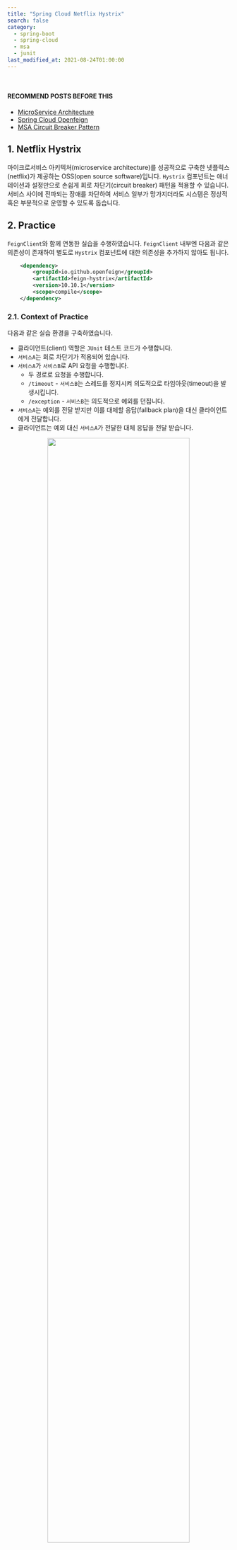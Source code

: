 ```yaml
---
title: "Spring Cloud Netflix Hystrix"
search: false
category:
  - spring-boot
  - spring-cloud
  - msa
  - junit
last_modified_at: 2021-08-24T01:00:00
---
```


<br/>

#### RECOMMEND POSTS BEFORE THIS

* [MicroService Architecture][microservice-architecture-link]
* [Spring Cloud Openfeign][spring-cloud-openfeign-link]
* [MSA Circuit Breaker Pattern][circuitbreaker-link]

## 1. Netflix Hystrix

마이크로서비스 아키텍처(microservice architecture)를 성공적으로 구축한 넷플릭스(netflix)가 제공하는 OSS(open source software)입니다. 
`Hystrix` 컴포넌트는 애너테이션과 설정만으로 손쉽게 회로 차단기(circuit breaker) 패턴을 적용할 수 있습니다. 
서비스 사이에 전파되는 장애를 차단하여 서비스 일부가 망가지더라도 시스템은 정상적 혹은 부분적으로 운영할 수 있도록 돕습니다. 

## 2. Practice

`FeignClient`와 함께 연동한 실습을 수행하였습니다. 
`FeignClient` 내부엔 다음과 같은 의존성이 존재하여 별도로 `Hystrix` 컴포넌트에 대한 의존성을 추가하지 않아도 됩니다.

```xml
    <dependency>
        <groupId>io.github.openfeign</groupId>
        <artifactId>feign-hystrix</artifactId>
        <version>10.10.1</version>
        <scope>compile</scope>
    </dependency>
```

### 2.1. Context of Practice

다음과 같은 실습 환경을 구축하였습니다.

* 클라이언트(client) 역할은 `JUnit` 테스트 코드가 수행합니다.
* `서비스A`는 회로 차단기가 적용되어 있습니다.
* `서비스A`가 `서비스B`로 API 요청을 수행합니다.
    * 두 경로로 요청을 수행합니다.
    * `/timeout` - `서비스B`는 스레드를 정지시켜 의도적으로 타임아웃(timeout)을 발생시킵니다.
    * `/exception` - `서비스B`는 의도적으로 예외를 던집니다.
* `서비스A`는 예외를 전달 받지만 이를 대체할 응답(fallback plan)을 대신 클라이언트에게 전달합니다.
* 클라이언트는 예외 대신 `서비스A`가 전달한 대체 응답을 전달 받습니다.

<p align="center">
    <img src="/images/spring-cloud-netflix-hystrix-1.JPG" width="80%" class="image__border">
</p>

### 2.2. Implemantation of Service A

#### 2.2.1. application.yml

* `feign.hystrix.enabled=true` 설정을 추가합니다.
* 타임아웃이 발생하기 쉽게 기다리는 시간을 5초로 설정합니다.

```yml
feign:
  hystrix:
    enabled: true
  client:
    config:
      default:
        connect-timeout: 5000
        read-timeout: 5000
```

#### 2.2.2. BlogController Class

* 요청을 그대로 `서비스B`에게 전달합니다.

```java
package cloud.in.action.controller;

import cloud.in.action.proxy.BlogClient;
import org.springframework.web.bind.annotation.GetMapping;
import org.springframework.web.bind.annotation.RestController;

@RestController
public class BlogController {

    private final BlogClient blogClient;

    public BlogController(BlogClient blogClient) {
        this.blogClient = blogClient;
    }

    @GetMapping(value = "/timeout")
    public String requestWithTimeoutException() {
        return blogClient.requestWithTimeoutException();
    }

    @GetMapping(value = "/exception")
    public String requestWithIntentionalException() {
        return blogClient.requestWithIntentionalException();
    }
}
```

#### 2.2.3. BlogClient Interface and Fallback

`feign.hystrix.*` 패키지에 속한 `FallbackFactory` 클래스를 사용해야 합니다. 
자세한 내용은 [Incompatible FallbackFactory Instance Exception][incompatible-fallback-factory-instance-link] 포스트를 참조하시길 바랍니다. 

* `BlogClient`는 `서비스B`에게 API 요청을 수행합니다.
* `서비스B`에 문제가 발생하여 회로 차단기가 회로를 열면 대체 응답이 반환됩니다.
* 대체 응답에 대한 책임은 `BlogClientFallbackFactory`를 통해 생성된 객체에게 위임합니다.
* `BlogClientFallbackFactory`는 `BlogClient`에 문제가 생겼을 때를 대비한 `BlogClientFallbackPlan` 객체를 생성합니다.
    * `BlogClientFallbackPlan` 클래스는 `BlogClient` 인터페이스를 구현하여 에러 발생 시 각 메소드 별 적절한 응답을 반환합니다.

```java
package cloud.in.action.proxy;

import feign.hystrix.FallbackFactory;
import lombok.extern.log4j.Log4j2;
import org.springframework.cloud.openfeign.FeignClient;
import org.springframework.stereotype.Component;
import org.springframework.web.bind.annotation.GetMapping;

@FeignClient(
        name = "blog-client",
        url = "http://b-service:8080",
        fallbackFactory = BlogClientFallbackFactory.class
)
public interface BlogClient {

    @GetMapping(path = "/timeout")
    String requestWithTimeoutException();

    @GetMapping(path = "/exception")
    String requestWithIntentionalException();
}

@Log4j2
@Component
class BlogClientFallbackFactory implements FallbackFactory<BlogClient> {

    @Override
    public BlogClient create(Throwable cause) {
        log.error(cause.getMessage(), cause);
        return new BlogClientFallbackPlan();
    }

    class BlogClientFallbackPlan implements BlogClient {

        @Override
        public String requestWithTimeoutException() {
            return "timeout fallback";
        }

        @Override
        public String requestWithIntentionalException() {
            return "implicit exception fallback";
        }
    }
}
```

### 2.3. Implemantation of Service B

#### 2.3.1. BlogController Class

* 고의적으로 예외를 발생시키는 컨트롤러입니다.
    * `/timeout` 경로는 10초 간 스레드를 정지하여 타임아웃 예외를 발생시킵니다.
    * `/exception` 경로는 일부러 런타임 예외를 발생시킵니다.

```java
package cloud.in.action.controller;

import lombok.extern.log4j.Log4j2;
import org.springframework.web.bind.annotation.GetMapping;
import org.springframework.web.bind.annotation.RestController;

@Log4j2
@RestController
public class BlogController {

    @GetMapping(value = "/timeout")
    public String requestWithTimeoutException() {
        try {
            Thread.sleep(10000);
        } catch (Exception e) {
            log.error(e.getMessage(), e);
        }
        return "no time out occur";
    }

    private boolean implementationException() {
        return true;
    }

    @GetMapping(value = "/exception")
    public String requestWithIntentionalException() {
        if (implementationException()) {
            throw new RuntimeException("exception occur");
        }
        return "no exception occur";
    }
}
```

## 3. Test

도커 컴포즈(docker compose)로 테스트 환경을 구축합니다.

### 3.1. docker-compose.yml

```yml
version: "3.9"
services:
  a-service:
    build: ./a-service
    ports:
      - "8080:8080"
  b-service:
    build: ./b-service
    ports:
      - "8081:8080"
```

### 3.2. Run Docker Compose

```
$ docker-compose up 
[+] Building 301.1s (23/23) FINISHED
 => [2021-03-13-spring-cloud-netflix-hystrix-b-service internal] load build definition from Dockerfile                                                                                          0.0s
 => => transferring dockerfile: 392B                                                                                                                                                            0.0s
 => [2021-03-13-spring-cloud-netflix-hystrix-a-service internal] load build definition from Dockerfile                                                                                          0.0s
 => => transferring dockerfile: 392B                                                                                                                                                            0.0s
 => [2021-03-13-spring-cloud-netflix-hystrix-b-service internal] load .dockerignore                                                                                                             0.0s
 => => transferring context: 2B                                                                                                                                                                 0.0s
 => [2021-03-13-spring-cloud-netflix-hystrix-a-service internal] load .dockerignore                                                                                                             0.0s
 => => transferring context: 2B                                                                                                                                                                 0.0s
 => [2021-03-13-spring-cloud-netflix-hystrix-a-service internal] load metadata for docker.io/library/openjdk:11-jdk-slim-buster                                                                 4.9s
 => [2021-03-13-spring-cloud-netflix-hystrix-a-service internal] load metadata for docker.io/library/maven:3.8.6-jdk-11                                                                         4.8s
 => [2021-03-13-spring-cloud-netflix-hystrix-a-service stage-1 1/3] FROM docker.io/library/openjdk:11-jdk-slim-buster@sha256:863ce6f3c27a0a50b458227f23beadda1e7178cda0971fa42b50b05d9a5dcf55   0.0s
 => [2021-03-13-spring-cloud-netflix-hystrix-a-service maven_build 1/6] FROM docker.io/library/maven:3.8.6-jdk-11@sha256:805f366910aea2a91ed263654d23df58bd239f218b2f9562ff51305be81fa215       0.0s
 => [2021-03-13-spring-cloud-netflix-hystrix-b-service internal] load build context                                                                                                             0.1s
 => => transferring context: 4.10kB                                                                                                                                                             0.0s
 => [2021-03-13-spring-cloud-netflix-hystrix-a-service internal] load build context                                                                                                             0.0s
 => => transferring context: 6.62kB                                                                                                                                                             0.0s
 => CACHED [2021-03-13-spring-cloud-netflix-hystrix-b-service maven_build 2/6] WORKDIR /build                                                                                                   0.0s
 => [2021-03-13-spring-cloud-netflix-hystrix-a-service maven_build 3/6] COPY pom.xml .                                                                                                          0.1s
 => [2021-03-13-spring-cloud-netflix-hystrix-b-service maven_build 3/6] COPY pom.xml .                                                                                                          0.1s
 => [2021-03-13-spring-cloud-netflix-hystrix-b-service maven_build 4/6] RUN mvn dependency:go-offline                                                                                         263.9s
 => [2021-03-13-spring-cloud-netflix-hystrix-a-service maven_build 4/6] RUN mvn dependency:go-offline                                                                                         284.9s
 => [2021-03-13-spring-cloud-netflix-hystrix-b-service maven_build 5/6] COPY src ./src                                                                                                          0.1s
 => [2021-03-13-spring-cloud-netflix-hystrix-b-service maven_build 6/6] RUN mvn package -Dmaven.test.skip=true                                                                                  3.4s
 => CACHED [2021-03-13-spring-cloud-netflix-hystrix-b-service stage-1 2/3] WORKDIR /app                                                                                                         0.0s
 => [2021-03-13-spring-cloud-netflix-hystrix-b-service stage-1 3/3] COPY --from=MAVEN_BUILD /build/target/*.jar ./app.jar                                                                       0.1s 
 => [2021-03-13-spring-cloud-netflix-hystrix-a-service] exporting to image                                                                                                                      0.4s 
 => => exporting layers                                                                                                                                                                         0.2s 
 => => writing image sha256:542d91290686251ebcfd804bdb4b544399941fa94fdcac65d79cffec43aef94f                                                                                                    0.0s 
 => => naming to docker.io/library/2021-03-13-spring-cloud-netflix-hystrix-b-service                                                                                                            0.0s 
 => => writing image sha256:84a68c227190b100af3037c0519cd5eb39cc9b705c3ca8d8f070cdf91555ffe9                                                                                                    0.0s 
 => => naming to docker.io/library/2021-03-13-spring-cloud-netflix-hystrix-a-service                                                                                                            0.0s 
 => [2021-03-13-spring-cloud-netflix-hystrix-a-service maven_build 5/6] COPY src ./src                                                                                                          0.1s 
 => [2021-03-13-spring-cloud-netflix-hystrix-a-service maven_build 6/6] RUN mvn package -Dmaven.test.skip=true                                                                                 10.3s 
 => [2021-03-13-spring-cloud-netflix-hystrix-a-service stage-1 3/3] COPY --from=MAVEN_BUILD /build/target/*.jar ./app.jar                                                                       0.1s 
[+] Running 3/3
 - Network 2021-03-13-spring-cloud-netflix-hystrix_default        Created                                                                                                                       0.0s 
 - Container 2021-03-13-spring-cloud-netflix-hystrix-a-service-1  Created                                                                                                                       0.1s
 - Container 2021-03-13-spring-cloud-netflix-hystrix-b-service-1  Created                                                                                                                       0.1s 
```

### 3.3. Run Test Code

테스트 코드는 `서비스A` 모듈에 존재합니다. 

* 테스트에서 타임아웃이 발생하지 않도록 `connectTimeout`, `readTimeout`을 100초씩 설정합니다.
* 테스트를 위한 `FeignClient` 사용 시 회로 차단기가 동작하지 않도록 설정합니다.

```java
package cloud.in.action;

import lombok.extern.log4j.Log4j2;
import org.junit.jupiter.api.Test;
import org.springframework.beans.factory.annotation.Autowired;
import org.springframework.boot.test.context.SpringBootTest;
import org.springframework.cloud.openfeign.FeignClient;
import org.springframework.web.bind.annotation.GetMapping;

@FeignClient(name = "test-client", url = "http://localhost:8080")
interface TestClient {

    @GetMapping(path = "/timeout")
    String requestWithTimeoutException();

    @GetMapping(path = "/exception")
    String requestWithIntentionalException();
}

@Log4j2
@SpringBootTest(value = {
        "feign.hystrix.enabled=false",
        "feign.client.config.default.connect-timeout=100000",
        "feign.client.config.default.read-timeout=100000"
})
class AServiceApplicationTests {

    @Autowired
    private TestClient testClient;

    @Test
    void request_api_expect_without_exception() {
        log.info(testClient.requestWithTimeoutException());
        log.info(testClient.requestWithIntentionalException());
    }
}
```

##### Test Result

* `서비스A`로 요청한 두 경로 모두 `BlogClientFallbackPlan` 객체에 의해 대체된 응답을 전달 받습니다.

```
2023-02-16 00:39:10.921  INFO 22208 --- [           main] c.in.action.AServiceApplicationTests     : timeout fallback
2023-02-16 00:39:11.000  INFO 22208 --- [           main] c.in.action.AServiceApplicationTests     : implicit exception fallback
```

##### Error Log in Service A and Service B

* `서비스A`는 `netflix-hystrix-a-service` 입니다.
* `서비스B`는 `netflix-hystrix-b-service` 입니다.
* `서비스A`는 `서비스B`의 요청을 기다리다 타임아웃이 발생합니다.
    * 해당 예외는 `HystrixTimeoutException`으로 전달됩니다.
* `서비스B`는 의도적인 예외를 반환합니다.
    * 로그 내용 - java.lang.RuntimeException: exception occur  
* `서비스A`는 `서비스B`의 예외를 전달 받고 관련 로그를 출력합니다.
    * 로그 내용 - feign.FeignException$InternalServerError: [500] during [GET] to [http://b-service:8080/exception]
    * 해당 예외 처리 스택을 보면 `Hystrix` 컴포넌트가 상위 메소드에 있음을 알 수 있습니다.

```
2021-03-13-spring-cloud-netflix-hystrix-a-service-1  | 2023-02-15 15:39:10.891 ERROR 1 --- [ HystrixTimer-1] c.i.a.proxy.BlogClientFallbackFactory    : null
2021-03-13-spring-cloud-netflix-hystrix-a-service-1  |
2021-03-13-spring-cloud-netflix-hystrix-a-service-1  | com.netflix.hystrix.exception.HystrixTimeoutException: null
2021-03-13-spring-cloud-netflix-hystrix-a-service-1  |  at com.netflix.hystrix.AbstractCommand$HystrixObservableTimeoutOperator$1.run(AbstractCommand.java:1142) ~[hystrix-core-1.5.18.jar!/:1.5.18]
2021-03-13-spring-cloud-netflix-hystrix-a-service-1  |  at com.netflix.hystrix.strategy.concurrency.HystrixContextRunnable$1.call(HystrixContextRunnable.java:41) ~[hystrix-core-1.5.18.jar!/:1.5.18]
2021-03-13-spring-cloud-netflix-hystrix-a-service-1  |  at com.netflix.hystrix.strategy.concurrency.HystrixContextRunnable$1.call(HystrixContextRunnable.java:37) ~[hystrix-core-1.5.18.jar!/:1.5.18]
2021-03-13-spring-cloud-netflix-hystrix-a-service-1  |  at com.netflix.hystrix.strategy.concurrency.HystrixContextRunnable.run(HystrixContextRunnable.java:57) ~[hystrix-core-1.5.18.jar!/:1.5.18]
2021-03-13-spring-cloud-netflix-hystrix-a-service-1  |  at com.netflix.hystrix.AbstractCommand$HystrixObservableTimeoutOperator$2.tick(AbstractCommand.java:1159) ~[hystrix-core-1.5.18.jar!/:1.5.18]
2021-03-13-spring-cloud-netflix-hystrix-a-service-1  |  at com.netflix.hystrix.util.HystrixTimer$1.run(HystrixTimer.java:99) ~[hystrix-core-1.5.18.jar!/:1.5.18]
2021-03-13-spring-cloud-netflix-hystrix-a-service-1  |  at java.base/java.util.concurrent.Executors$RunnableAdapter.call(Executors.java:515) ~[na:na]
...
2021-03-13-spring-cloud-netflix-hystrix-b-service-1  | 2023-02-15 15:39:10.940 ERROR 1 --- [nio-8080-exec-2] o.a.c.c.C.[.[.[/].[dispatcherServlet]    : Servlet.service() for servlet [dispatcherServlet] in context with path [] threw exception [Request processing failed; nested exception is java.lang.RuntimeException: exception occur] with root cause
2021-03-13-spring-cloud-netflix-hystrix-b-service-1  |
2021-03-13-spring-cloud-netflix-hystrix-b-service-1  | java.lang.RuntimeException: exception occur
2021-03-13-spring-cloud-netflix-hystrix-b-service-1  |  at cloud.in.action.controller.BlogController.requestWithIntentionalException(BlogController.java:28) ~[classes!/:0.0.1-SNAPSHOT]
2021-03-13-spring-cloud-netflix-hystrix-b-service-1  |  at java.base/jdk.internal.reflect.NativeMethodAccessorImpl.invoke0(Native Method) ~[na:na]
2021-03-13-spring-cloud-netflix-hystrix-b-service-1  |  at java.base/jdk.internal.reflect.NativeMethodAccessorImpl.invoke(NativeMethodAccessorImpl.java:62) ~[na:na]
2021-03-13-spring-cloud-netflix-hystrix-b-service-1  |  at java.base/jdk.internal.reflect.DelegatingMethodAccessorImpl.invoke(DelegatingMethodAccessorImpl.java:43) ~[na:na]
2021-03-13-spring-cloud-netflix-hystrix-b-service-1  |  at java.base/java.lang.reflect.Method.invoke(Method.java:566) ~[na:na]
2021-03-13-spring-cloud-netflix-hystrix-b-service-1  |  at org.springframework.web.method.support.InvocableHandlerMethod.doInvoke(InvocableHandlerMethod.java:190) ~[spring-web-5.2.6.RELEASE.jar!/:5.2.6.RELEASE]
2021-03-13-spring-cloud-netflix-hystrix-b-service-1  |  at org.springframework.web.method.support.InvocableHandlerMethod.invokeForRequest(InvocableHandlerMethod.java:138) ~[spring-web-5.2.6.RELEASE.jar!/:5.2.6.RELEASE]
2021-03-13-spring-cloud-netflix-hystrix-b-service-1  |  at org.springframework.web.servlet.mvc.method.annotation.ServletInvocableHandlerMethod.invokeAndHandle(ServletInvocableHandlerMethod.java:105) ~[spring-webmvc-5.2.6.RELEASE.jar!/:5.2.6.RELEASE]
2021-03-13-spring-cloud-netflix-hystrix-b-service-1  |  at org.springframework.web.servlet.mvc.method.annotation.RequestMappingHandlerAdapter.invokeHandlerMethod(RequestMappingHandlerAdapter.java:879) ~[spring-webmvc-5.2.6.RELEASE.jar!/:5.2.6.RELEASE]
2021-03-13-spring-cloud-netflix-hystrix-b-service-1  |  at org.springframework.web.servlet.mvc.method.annotation.RequestMappingHandlerAdapter.handleInternal(RequestMappingHandlerAdapter.java:793) ~[spring-webmvc-5.2.6.RELEASE.jar!/:5.2.6.RELEASE]
...
2021-03-13-spring-cloud-netflix-hystrix-a-service-1  | 2023-02-15 15:39:10.995 ERROR 1 --- [x-blog-client-2] c.i.a.proxy.BlogClientFallbackFactory    : [500] during [GET] to [http://b-service:8080/exception] [BlogClient#requestWithIntentionalException()]: [{"timestamp":"2023-02-15T15:39:10.948+0000","status":500,"error":"Internal Server Error","message":"exception occur","path":"/exception"}]
2021-03-13-spring-cloud-netflix-hystrix-a-service-1  |
2021-03-13-spring-cloud-netflix-hystrix-a-service-1  | feign.FeignException$InternalServerError: [500] during [GET] to [http://b-service:8080/exception] [BlogClient#requestWithIntentionalException()]: [{"timestamp":"2023-02-15T15:39:10.948+0000","status":500,"error":"Internal Server Error","message":"exception occur","path":"/exception"}]
2021-03-13-spring-cloud-netflix-hystrix-a-service-1  |  at feign.FeignException.serverErrorStatus(FeignException.java:231) ~[feign-core-10.10.1.jar!/:na]
2021-03-13-spring-cloud-netflix-hystrix-a-service-1  |  at feign.FeignException.errorStatus(FeignException.java:180) ~[feign-core-10.10.1.jar!/:na]
2021-03-13-spring-cloud-netflix-hystrix-a-service-1  |  at feign.FeignException.errorStatus(FeignException.java:169) ~[feign-core-10.10.1.jar!/:na]
2021-03-13-spring-cloud-netflix-hystrix-a-service-1  |  at feign.codec.ErrorDecoder$Default.decode(ErrorDecoder.java:92) ~[feign-core-10.10.1.jar!/:na]
2021-03-13-spring-cloud-netflix-hystrix-a-service-1  |  at feign.AsyncResponseHandler.handleResponse(AsyncResponseHandler.java:96) ~[feign-core-10.10.1.jar!/:na]
2021-03-13-spring-cloud-netflix-hystrix-a-service-1  |  at feign.SynchronousMethodHandler.executeAndDecode(SynchronousMethodHandler.java:138) ~[feign-core-10.10.1.jar!/:na]
2021-03-13-spring-cloud-netflix-hystrix-a-service-1  |  at feign.SynchronousMethodHandler.invoke(SynchronousMethodHandler.java:89) ~[feign-core-10.10.1.jar!/:na]
2021-03-13-spring-cloud-netflix-hystrix-a-service-1  |  at feign.hystrix.HystrixInvocationHandler$1.run(HystrixInvocationHandler.java:109) ~[feign-hystrix-10.10.1.jar!/:na]
2021-03-13-spring-cloud-netflix-hystrix-a-service-1  |  at com.netflix.hystrix.HystrixCommand$2.call(HystrixCommand.java:302) ~[hystrix-core-1.5.18.jar!/:1.5.18]
2021-03-13-spring-cloud-netflix-hystrix-a-service-1  |  at com.netflix.hystrix.HystrixCommand$2.call(HystrixCommand.java:298) ~[hystrix-core-1.5.18.jar!/:1.5.18]
2021-03-13-spring-cloud-netflix-hystrix-a-service-1  |  at rx.internal.operators.OnSubscribeDefer.call(OnSubscribeDefer.java:46) ~[rxjava-1.3.8.jar!/:1.3.8]
```

#### TEST CODE REPOSITORY

* <https://github.com/Junhyunny/blog-in-action/tree/master/2021-03-13-spring-cloud-netflix-hystrix>

#### RECOMMEND NEXT POSTS

* [Incompatible FallbackFactory Instance Exception][incompatible-fallback-factory-instance-link]

#### REFERENCE

* <https://supawer0728.github.io/2018/03/11/Spring-Cloud-Feign/>
* <https://twowinsh87.github.io/etc/2019/01/19/etc-springboot-circuitbreaker/>
* <https://junhyunny.github.io/spring-boot/spring-cloud/msa/design-pattern/msa-circuit-breaker-pattern/>

[microservice-architecture-link]: https://junhyunny.github.io/information/msa/microservice-architecture/
[spring-cloud-openfeign-link]: https://junhyunny.github.io/spring-boot/spring-cloud/spring-cloud-openfeign/
[circuitbreaker-link]: https://junhyunny.github.io/spring-boot/spring-cloud/msa/design-pattern/msa-circuit-breaker-pattern/
[incompatible-fallback-factory-instance-link]: https://junhyunny.github.io/spring-boot/spring-cloud/exception/incompatible-fallback-factory-instance/
